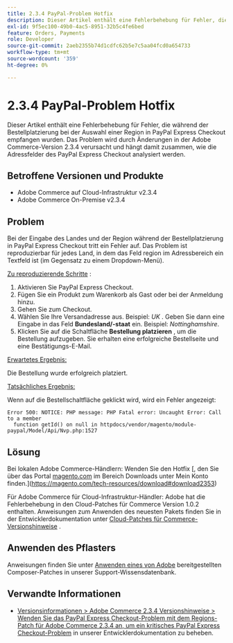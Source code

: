 ```yaml
---
title: 2.3.4 PayPal-Problem Hotfix
description: Dieser Artikel enthält eine Fehlerbehebung für Fehler, die während der Bestellplatzierung bei der Auswahl einer Region in PayPal Express Checkout empfangen wurden. Das Problem wird durch Änderungen in der Adobe Commerce-Version 2.3.4 verursacht und hängt damit zusammen, wie die Adressfelder des PayPal Express Checkout analysiert werden.
exl-id: 9f5ec100-49b0-4ac5-8951-32b5c4fe6bed
feature: Orders, Payments
role: Developer
source-git-commit: 2aeb2355b74d1cdfc62b5e7c5aa04fcd0a654733
workflow-type: tm+mt
source-wordcount: '359'
ht-degree: 0%

---
```


# 2.3.4 PayPal-Problem Hotfix

Dieser Artikel enthält eine Fehlerbehebung für Fehler, die während der Bestellplatzierung bei der Auswahl einer Region in PayPal Express Checkout empfangen wurden. Das Problem wird durch Änderungen in der Adobe Commerce-Version 2.3.4 verursacht und hängt damit zusammen, wie die Adressfelder des PayPal Express Checkout analysiert werden.

## Betroffene Versionen und Produkte

* Adobe Commerce auf Cloud-Infrastruktur v2.3.4
* Adobe Commerce On-Premise v2.3.4

## Problem

Bei der Eingabe des Landes und der Region während der Bestellplatzierung in PayPal Express Checkout tritt ein Fehler auf. Das Problem ist reproduzierbar für jedes Land, in dem das Feld region im Adressbereich ein Textfeld ist (im Gegensatz zu einem Dropdown-Menü).

<u>Zu reproduzierende Schritte</u> :

1. Aktivieren Sie PayPal Express Checkout.
1. Fügen Sie ein Produkt zum Warenkorb als Gast oder bei der Anmeldung hinzu.
1. Gehen Sie zum Checkout.
1. Wählen Sie Ihre Versandadresse aus. Beispiel: *UK* . Geben Sie dann eine Eingabe in das Feld **Bundesland/-staat** ein. Beispiel: *Nottinghamshire*.
1. Klicken Sie auf die Schaltfläche **Bestellung platzieren** , um die Bestellung aufzugeben. Sie erhalten eine erfolgreiche Bestellseite und eine Bestätigungs-E-Mail.

<u>Erwartetes Ergebnis:</u>

Die Bestellung wurde erfolgreich platziert.

<u>Tatsächliches Ergebnis:</u>

Wenn auf die Bestellschaltfläche geklickt wird, wird ein Fehler angezeigt:

```
Error 500: NOTICE: PHP message: PHP Fatal error: Uncaught Error: Call to a member
  function getId() on null in httpdocs/vendor/magento/module-paypal/Model/Api/Nvp.php:1527
```

## Lösung

Bei lokalen Adobe Commerce-Händlern: Wenden Sie den Hotfix [, den Sie über das Portal [magento.com](https://magento.com) im Bereich Downloads unter Mein Konto finden.](https://magento.com/tech-resources/download#download2353)

Für Adobe Commerce für Cloud-Infrastruktur-Händler: Adobe hat die Fehlerbehebung in den Cloud-Patches für Commerce Version 1.0.2 enthalten. Anweisungen zum Anwenden des neuesten Pakets finden Sie in der Entwicklerdokumentation unter [Cloud-Patches für Commerce-Versionshinweise](https://experienceleague.adobe.com/en/docs/commerce-cloud-service/user-guide/release-notes/cloud-patches?itm_source=devdocs&amp;itm_medium=quick_search&amp;itm_campaign=federated_search&amp;itm_term=cloud%20patche) .

## Anwenden des Pflasters

Anweisungen finden Sie unter [Anwenden eines von Adobe](/help/how-to/general/how-to-apply-a-composer-patch-provided-by-magento.md) bereitgestellten Composer-Patches in unserer Support-Wissensdatenbank.

## Verwandte Informationen

* [Versionsinformationen > Adobe Commerce 2.3.4 Versionshinweise > Wenden Sie das PayPal Express Checkout-Problem mit dem Regions-Patch für Adobe Commerce 2.3.4 an, um ein kritisches PayPal Express Checkout-Problem](https://commerce-docs.github.io/devdocs-archive/2.3/guides/v2.3/release-notes/release-notes-2-3-4-commerce.html#apply-the-paypal-express-checkout-issue-with-region-patch-for-magento-234-to-address-a-critical-paypal-express-checkout-issue) in unserer Entwicklerdokumentation zu beheben.
